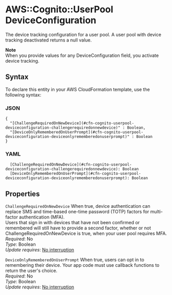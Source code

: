 # AWS::Cognito::UserPool DeviceConfiguration<a name="aws-properties-cognito-userpool-deviceconfiguration"></a>

The device tracking configuration for a user pool\. A user pool with device tracking deactivated returns a null value\.

**Note**  
When you provide values for any DeviceConfiguration field, you activate device tracking\.

## Syntax<a name="aws-properties-cognito-userpool-deviceconfiguration-syntax"></a>

To declare this entity in your AWS CloudFormation template, use the following syntax:

### JSON<a name="aws-properties-cognito-userpool-deviceconfiguration-syntax.json"></a>

```
{
  "[ChallengeRequiredOnNewDevice](#cfn-cognito-userpool-deviceconfiguration-challengerequiredonnewdevice)" : Boolean,
  "[DeviceOnlyRememberedOnUserPrompt](#cfn-cognito-userpool-deviceconfiguration-deviceonlyrememberedonuserprompt)" : Boolean
}
```

### YAML<a name="aws-properties-cognito-userpool-deviceconfiguration-syntax.yaml"></a>

```
  [ChallengeRequiredOnNewDevice](#cfn-cognito-userpool-deviceconfiguration-challengerequiredonnewdevice): Boolean
  [DeviceOnlyRememberedOnUserPrompt](#cfn-cognito-userpool-deviceconfiguration-deviceonlyrememberedonuserprompt): Boolean
```

## Properties<a name="aws-properties-cognito-userpool-deviceconfiguration-properties"></a>

`ChallengeRequiredOnNewDevice`  <a name="cfn-cognito-userpool-deviceconfiguration-challengerequiredonnewdevice"></a>
When true, device authentication can replace SMS and time\-based one\-time password \(TOTP\) factors for multi\-factor authentication \(MFA\)\.  
Users that sign in with devices that have not been confirmed or remembered will still have to provide a second factor, whether or not ChallengeRequiredOnNewDevice is true, when your user pool requires MFA\.
*Required*: No  
*Type*: Boolean  
*Update requires*: [No interruption](https://docs.aws.amazon.com/AWSCloudFormation/latest/UserGuide/using-cfn-updating-stacks-update-behaviors.html#update-no-interrupt)

`DeviceOnlyRememberedOnUserPrompt`  <a name="cfn-cognito-userpool-deviceconfiguration-deviceonlyrememberedonuserprompt"></a>
When true, users can opt in to remembering their device\. Your app code must use callback functions to return the user's choice\.  
*Required*: No  
*Type*: Boolean  
*Update requires*: [No interruption](https://docs.aws.amazon.com/AWSCloudFormation/latest/UserGuide/using-cfn-updating-stacks-update-behaviors.html#update-no-interrupt)